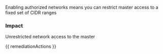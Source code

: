 
Enabling authorized networks means you can restrict master access to a fixed set of CIDR ranges

### Impact
Unrestricted network access to the master

<!-- DO NOT CHANGE -->
{{ remediationActions }}

